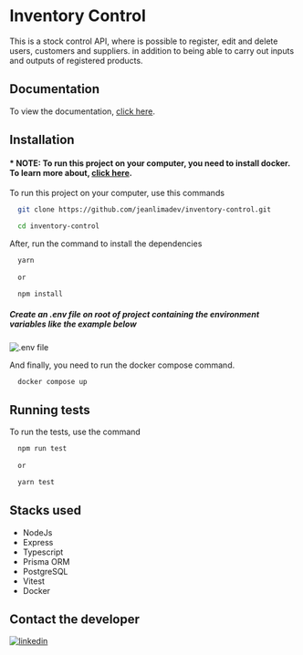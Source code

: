 
# Inventory Control

This is a stock control API, where is possible to register, edit and delete users, customers and suppliers. in addition to being able to carry out inputs and outputs of registered products.




## Documentation

To view the documentation, [click here](https://inventory-control-api.jeanlima.dev/api-docs).


## Installation

#### * NOTE: To run this project on your computer, you need to install docker. To learn more about, [click here](https://www.docker.com/). 

 
To run this project on your computer, use this commands

```bash
  git clone https://github.com/jeanlimadev/inventory-control.git

  cd inventory-control
```

After, run the command to install the dependencies

```bash
  yarn
  
  or

  npm install
```

##### Create an .env file on root of project containing the environment variables like the example below
![.env file](https://i.imgur.com/GZlIXgu.png)


And finally, you need to run the docker compose command.

```bash
  docker compose up
```
    
## Running tests

To run the tests, use the command

```bash
  npm run test
  
  or

  yarn test
```


## Stacks used

- NodeJs
- Express
- Typescript
- Prisma ORM
- PostgreSQL
- Vitest
- Docker


## Contact the developer
[![linkedin](https://img.shields.io/badge/linkedin-0A66C2?style=for-the-badge&logo=linkedin&logoColor=white)](https://www.linkedin.com/in/jeanlimadev)
